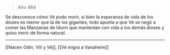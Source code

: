 > Año 464

Se desconoce cómo Vé pudo morir, si bien la esperanza de vida de los dioses es menor que la de los gigantes, todo apunta a que Vé se negó a comer las Manzanas de Idunn que mantenían con vida a los demás dioses y quiso morir de forma natural.

---

[[Nacen Odín, Vili y Vé]], [[Vé migra a Vanaheim]]